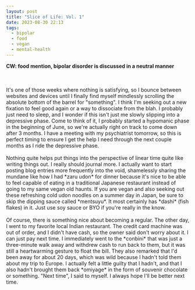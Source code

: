 ```yaml
---
layout: post
title: "Slice of Life: Vol. 1"
date: 2023-08-30 22:13
tags:
  - bipolar
  - food
  - vegan
  - mental-health
---
```

<b>CW: food mention, bipolar disorder is discussed in a neutral manner</b>
<!--excerpt-->
<br>
<br>
It's one of those weeks where nothing is satisfying, so I bounce between websites and devices until I finally find myself mindlessly scrolling the absolute bottom of the barrel for "something". I think I'm seeking out a new fixation to feel good again or a way to dissociate from the blah. I probably just need to sleep, and I wonder if this isn't just me slowly slipping into a depressive phase. Come to think of it, I probably started a hypomanic phase in the beginning of June, so we're actually right on track to come down after 3 months. I have a meeting with my psychiatrist tomorrow, so this is perfect timing to ensure I get the help I need through the next couple months as I ride the depressive phase. 
<br>
<br>
Nothing quite helps put things into the perspective of linear time quite like writing things out. I really should journal more. I actually want to start posting blog entries more frequently into the void, shamelessly sharing the mundane like how I had *zaru udon* for dinner because it's nice to be able to feel capable of eating in a traditional Japanese restaurant instead of going to my same vegan old haunts. If you are vegan and also seeking out these refreshing cold udon noodles on a summer day in Japan, be sure to skip the dipping sauce called *mentsuyu*. It most certainly has *dashi* (fish flakes) in it. Just use soy sauce or BYO if you're really in the know. 
<br>
<br>
Of course, there is something nice about becoming a regular. The other day, I went to my favorite local Indian restaurant. The credit card machine was out of order, and I didn't have cash, so the owner said don't worry about it. I can just pay next time. I immediately went to the *conbini* that was just a three-minute walk away and withdrew cash to run back to them, but it was still a heartwarming gesture to float the bill. They also remarked that I'd been away for about 20 days, which was wild because I hadn't told them about my trip to Europe. I actually felt a little guilty that I hadn't, and that I also hadn't brought them back *omiyage* in the form of souvenir chocolate or something. "Next time", I said to myself. I always hope I'll be better next time. 